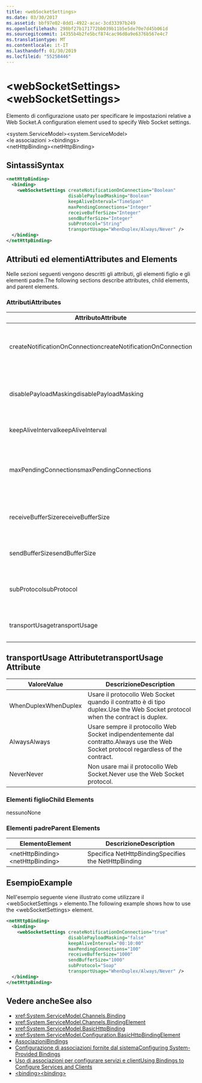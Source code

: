 ```yaml
---
title: <webSocketSettings>
ms.date: 03/30/2017
ms.assetid: bbf97e02-8dd1-4922-acac-3cd33397b249
ms.openlocfilehash: 298bf27b171772bb039b11b5e5de70e7d45b061d
ms.sourcegitcommit: 14355b4b2fe5bcf874cac96d0a9e6376b567e4c7
ms.translationtype: MT
ms.contentlocale: it-IT
ms.lasthandoff: 01/30/2019
ms.locfileid: "55258446"
---
```

# <a name="websocketsettings"></a><span data-ttu-id="d9785-101">\<webSocketSettings></span><span class="sxs-lookup"><span data-stu-id="d9785-101">\<webSocketSettings></span></span>
<span data-ttu-id="d9785-102">Elemento di configurazione usato per specificare le impostazioni relative a Web Socket.</span><span class="sxs-lookup"><span data-stu-id="d9785-102">A configuration element used to specify Web Socket settings.</span></span>  
  
<span data-ttu-id="d9785-103">\<system.ServiceModel></span><span class="sxs-lookup"><span data-stu-id="d9785-103">\<system.ServiceModel></span></span>  
<span data-ttu-id="d9785-104">\<le associazioni ></span><span class="sxs-lookup"><span data-stu-id="d9785-104">\<bindings></span></span>  
<span data-ttu-id="d9785-105">\<netHttpBinding></span><span class="sxs-lookup"><span data-stu-id="d9785-105">\<netHttpBinding></span></span>  
  
## <a name="syntax"></a><span data-ttu-id="d9785-106">Sintassi</span><span class="sxs-lookup"><span data-stu-id="d9785-106">Syntax</span></span>  
  
```xml  
<netHttpBinding>
  <binding>
    <webSocketSettings createNotificationOnConnection="Boolean"
                       disablePayloadMasking="Boolean"
                       keepAliveInterval="TimeSpan"
                       maxPendingConnections="Integer"
                       receiveBufferSize="Integer"
                       sendBufferSize="Integer"
                       subProtocol="String"
                       transportUsage="WhenDuplex/Always/Never" />
  </binding>
</netHttpBinding>
```  
  
## <a name="attributes-and-elements"></a><span data-ttu-id="d9785-107">Attributi ed elementi</span><span class="sxs-lookup"><span data-stu-id="d9785-107">Attributes and Elements</span></span>  
 <span data-ttu-id="d9785-108">Nelle sezioni seguenti vengono descritti gli attributi, gli elementi figlio e gli elementi padre.</span><span class="sxs-lookup"><span data-stu-id="d9785-108">The following sections describe attributes, child elements, and parent elements.</span></span>  
  
### <a name="attributes"></a><span data-ttu-id="d9785-109">Attributi</span><span class="sxs-lookup"><span data-stu-id="d9785-109">Attributes</span></span>  
  
|<span data-ttu-id="d9785-110">Attributo</span><span class="sxs-lookup"><span data-stu-id="d9785-110">Attribute</span></span>|<span data-ttu-id="d9785-111">Descrizione</span><span class="sxs-lookup"><span data-stu-id="d9785-111">Description</span></span>|  
|---------------|-----------------|  
|<span data-ttu-id="d9785-112">createNotificationOnConnection</span><span class="sxs-lookup"><span data-stu-id="d9785-112">createNotificationOnConnection</span></span>|<span data-ttu-id="d9785-113">Specifica se una notifica viene inviata alla connessione.</span><span class="sxs-lookup"><span data-stu-id="d9785-113">Specifies whether a notification is sent upon connection.</span></span>|  
|<span data-ttu-id="d9785-114">disablePayloadMasking</span><span class="sxs-lookup"><span data-stu-id="d9785-114">disablePayloadMasking</span></span>|<span data-ttu-id="d9785-115">Specifica se il mascheramento di Web Socket è disabilitato.</span><span class="sxs-lookup"><span data-stu-id="d9785-115">Specifies whether Web Socket masking is disabled.</span></span>|  
|<span data-ttu-id="d9785-116">keepAliveInterval</span><span class="sxs-lookup"><span data-stu-id="d9785-116">keepAliveInterval</span></span>|<span data-ttu-id="d9785-117">Specifica l'intervallo keep-alive.</span><span class="sxs-lookup"><span data-stu-id="d9785-117">Specifies the keep alive interval.</span></span>|  
|<span data-ttu-id="d9785-118">maxPendingConnections</span><span class="sxs-lookup"><span data-stu-id="d9785-118">maxPendingConnections</span></span>|<span data-ttu-id="d9785-119">Specifica il numero massimo di connessioni in attesa dell'invio nel servizio.</span><span class="sxs-lookup"><span data-stu-id="d9785-119">Specifies the maximum number of connections awaiting dispatch on the service.</span></span>|  
|<span data-ttu-id="d9785-120">receiveBufferSize</span><span class="sxs-lookup"><span data-stu-id="d9785-120">receiveBufferSize</span></span>|<span data-ttu-id="d9785-121">Specifica le dimensioni del buffer di ricezione.</span><span class="sxs-lookup"><span data-stu-id="d9785-121">Specifies the size of the receive buffer.</span></span>|  
|<span data-ttu-id="d9785-122">sendBufferSize</span><span class="sxs-lookup"><span data-stu-id="d9785-122">sendBufferSize</span></span>|<span data-ttu-id="d9785-123">Specifica le dimensioni del buffer di invio.</span><span class="sxs-lookup"><span data-stu-id="d9785-123">Specifies the size of the send buffer.</span></span>|  
|<span data-ttu-id="d9785-124">subProtocol</span><span class="sxs-lookup"><span data-stu-id="d9785-124">subProtocol</span></span>|<span data-ttu-id="d9785-125">Specifica il sottoprotocollo Web Socket.</span><span class="sxs-lookup"><span data-stu-id="d9785-125">Specifies the Web Socket subprotocol.</span></span>|  
|<span data-ttu-id="d9785-126">transportUsage</span><span class="sxs-lookup"><span data-stu-id="d9785-126">transportUsage</span></span>|<span data-ttu-id="d9785-127">Specifica quando usare Web Sockets.</span><span class="sxs-lookup"><span data-stu-id="d9785-127">Specifies when to use Web Sockets.</span></span>|  
  
## <a name="transportusage-attribute"></a><span data-ttu-id="d9785-128">transportUsage Attribute</span><span class="sxs-lookup"><span data-stu-id="d9785-128">transportUsage Attribute</span></span>  
  
|<span data-ttu-id="d9785-129">Valore</span><span class="sxs-lookup"><span data-stu-id="d9785-129">Value</span></span>|<span data-ttu-id="d9785-130">Descrizione</span><span class="sxs-lookup"><span data-stu-id="d9785-130">Description</span></span>|  
|-----------|-----------------|  
|<span data-ttu-id="d9785-131">WhenDuplex</span><span class="sxs-lookup"><span data-stu-id="d9785-131">WhenDuplex</span></span>|<span data-ttu-id="d9785-132">Usare il protocollo Web Socket quando il contratto è di tipo duplex.</span><span class="sxs-lookup"><span data-stu-id="d9785-132">Use the Web Socket protocol when the contract is duplex.</span></span>|  
|<span data-ttu-id="d9785-133">Always</span><span class="sxs-lookup"><span data-stu-id="d9785-133">Always</span></span>|<span data-ttu-id="d9785-134">Usare sempre il protocollo Web Socket indipendentemente dal contratto.</span><span class="sxs-lookup"><span data-stu-id="d9785-134">Always use the Web Socket protocol regardless of the contract.</span></span>|  
|<span data-ttu-id="d9785-135">Never</span><span class="sxs-lookup"><span data-stu-id="d9785-135">Never</span></span>|<span data-ttu-id="d9785-136">Non usare mai il protocollo Web Socket.</span><span class="sxs-lookup"><span data-stu-id="d9785-136">Never use the Web Socket protocol.</span></span>|  
  
### <a name="child-elements"></a><span data-ttu-id="d9785-137">Elementi figlio</span><span class="sxs-lookup"><span data-stu-id="d9785-137">Child Elements</span></span>  
 <span data-ttu-id="d9785-138">nessuno</span><span class="sxs-lookup"><span data-stu-id="d9785-138">None</span></span>  
  
### <a name="parent-elements"></a><span data-ttu-id="d9785-139">Elementi padre</span><span class="sxs-lookup"><span data-stu-id="d9785-139">Parent Elements</span></span>  
  
|<span data-ttu-id="d9785-140">Elemento</span><span class="sxs-lookup"><span data-stu-id="d9785-140">Element</span></span>|<span data-ttu-id="d9785-141">Descrizione</span><span class="sxs-lookup"><span data-stu-id="d9785-141">Description</span></span>|  
|-------------|-----------------|  
|<span data-ttu-id="d9785-142">\<netHttpBinding></span><span class="sxs-lookup"><span data-stu-id="d9785-142">\<netHttpBinding></span></span>|<span data-ttu-id="d9785-143">Specifica NetHttpBinding</span><span class="sxs-lookup"><span data-stu-id="d9785-143">Specifies the NetHttpBinding</span></span>|  
  
## <a name="example"></a><span data-ttu-id="d9785-144">Esempio</span><span class="sxs-lookup"><span data-stu-id="d9785-144">Example</span></span>  
 <span data-ttu-id="d9785-145">Nell'esempio seguente viene illustrato come utilizzare il \<webSocketSettings > elemento.</span><span class="sxs-lookup"><span data-stu-id="d9785-145">The following example shows how to use the \<webSocketSettings> element.</span></span>  
  
```xml  
<netHttpBinding>
  <binding>
    <webSocketSettings createNotificationOnConnection="true"
                       disablePayloadMasking="false"
                       keepAliveInterval="00:10:00"
                       maxPendingConnections="100"
                       receiveBufferSize="1000"
                       sendBufferSize="1000"
                       subProtocol="Soap"
                       transportUsage="WhenDuplex/Always/Never" />
  </binding>
</netHttpBinding>
```  
  
## <a name="see-also"></a><span data-ttu-id="d9785-146">Vedere anche</span><span class="sxs-lookup"><span data-stu-id="d9785-146">See also</span></span>
- <xref:System.ServiceModel.Channels.Binding>
- <xref:System.ServiceModel.Channels.BindingElement>
- <xref:System.ServiceModel.BasicHttpBinding>
- <xref:System.ServiceModel.Configuration.BasicHttpBindingElement>
- [<span data-ttu-id="d9785-147">Associazioni</span><span class="sxs-lookup"><span data-stu-id="d9785-147">Bindings</span></span>](../../../../../docs/framework/wcf/bindings.md)
- [<span data-ttu-id="d9785-148">Configurazione di associazioni fornite dal sistema</span><span class="sxs-lookup"><span data-stu-id="d9785-148">Configuring System-Provided Bindings</span></span>](../../../../../docs/framework/wcf/feature-details/configuring-system-provided-bindings.md)
- [<span data-ttu-id="d9785-149">Uso di associazioni per configurare servizi e client</span><span class="sxs-lookup"><span data-stu-id="d9785-149">Using Bindings to Configure Services and Clients</span></span>](../../../../../docs/framework/wcf/using-bindings-to-configure-services-and-clients.md)
- [<span data-ttu-id="d9785-150">\<binding></span><span class="sxs-lookup"><span data-stu-id="d9785-150">\<binding></span></span>](../../../../../docs/framework/misc/binding.md)
